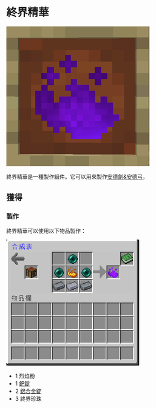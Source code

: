 # 終界精華

![](<../.gitbook/assets/image (110).png>)

終界精華是一種製作組件。它可以用來製作[安德劍&安德弓](ender-set.md)。

## 獲得

### 製作

終界精華可以使用以下物品製作：

![](<../.gitbook/assets/image (109).png>)

* 1 烈焰粉
* 1 [鈀錠](palladium-ingot.md)
* 2 [鋁合金錠](Aluminium-Alloy-Ingot.md)
* 3 終界珍珠
